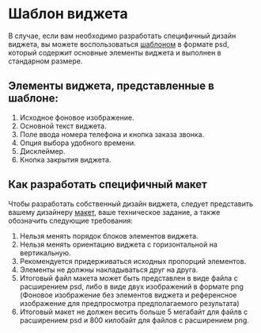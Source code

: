 # Шаблон виджета

В случае, если вам необходимо разработать специфичный дизайн виджета, вы можете воспользоваться [шаблоном](./images/widget-template.psd) в формате psd, 
который содержит основные элементы виджета и выполнен в стандарном размере.

## Элементы виджета, представленные в шаблоне:

1. Исходное фоновое изображение.
2. Основной текст виджета.
3. Поле ввода номера телефона и кнопка заказа звонка.
4. Опция выбора удобного времени.
5. Дисклеймер.
6. Кнопка закрытия виджета.

## Как разработать специфичный макет
Чтобы разработать собственный дизайн виджета, следует представить вашему дизайнеру [макет](/images/widget-template.psd), ваше техническое задание, а также обозначить следующие требования:

1. Нельзя менять порядок блоков элементов виджета.
2. Нельзя менять ориентацию виджета с горизонтальной на вертикальную.
3. Рекомендуется придерживаться исходных пропорций элементов.
4. Элементы не должны накладываться друг на друга.
5. Итоговый файл макета может быть представлен в виде файла с расширением psd, либо в виде двух изображений в формате png (Фоновое изображение без элементов виджета и референсное изображение для предпросмотра предполагаемого результата)
6. Итоговый макет не должен весить больше 5 мегабайт для файлв с расширением psd и 800 килобайт для файлов с расширением png.
